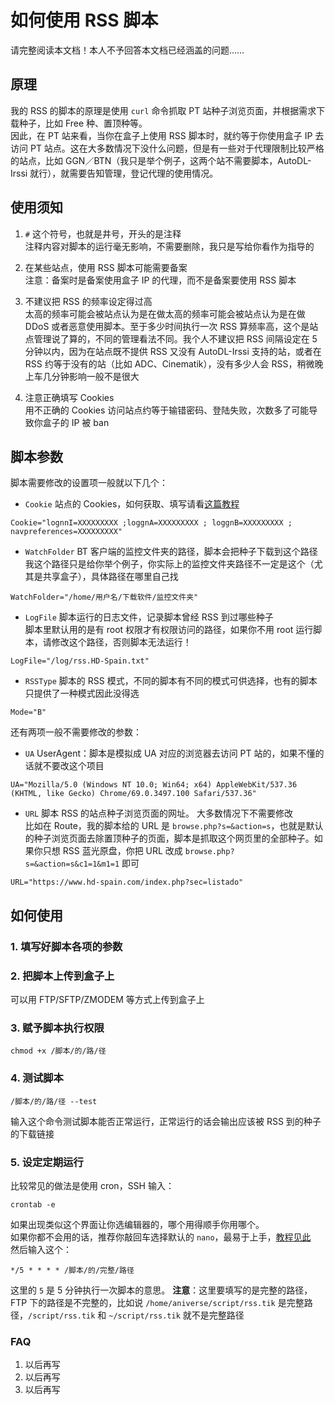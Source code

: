 # 如何使用 RSS 脚本

请完整阅读本文档！本人不予回答本文档已经涵盖的问题……  

## 原理

我的 RSS 的脚本的原理是使用 `curl` 命令抓取 PT 站种子浏览页面，并根据需求下载种子，比如 Free 种、置顶种等。  
因此，在 PT 站来看，当你在盒子上使用 RSS 脚本时，就约等于你使用盒子 IP 去访问 PT 站点。这在大多数情况下没什么问题，但是有一些对于代理限制比较严格的站点，比如 GGN／BTN（我只是举个例子，这两个站不需要脚本，AutoDL-Irssi 就行），就需要告知管理，登记代理的使用情况。  





## 使用须知

1. `#` 这个符号，也就是井号，开头的是注释  
注释内容对脚本的运行毫无影响，不需要删除，我只是写给你看作为指导的  

2. 在某些站点，使用 RSS 脚本可能需要备案  
注意：备案时是备案使用盒子 IP 的代理，而不是备案要使用 RSS 脚本  

3. 不建议把 RSS 的频率设定得过高  
太高的频率可能会被站点认为是在做太高的频率可能会被站点认为是在做 DDoS 或者恶意使用脚本。至于多少时间执行一次 RSS 算频率高，这个是站点管理说了算的，不同的管理看法不同。我个人不建议把 RSS 间隔设定在 5 分钟以内，因为在站点既不提供 RSS 又没有 AutoDL-Irssi 支持的站，或者在 RSS 约等于没有的站（比如 ADC、Cinematik），没有多少人会 RSS，稍微晚上车几分钟影响一般不是很大  

4. 注意正确填写 Cookies  
用不正确的 Cookies 访问站点约等于输错密码、登陆失败，次数多了可能导致你盒子的 IP 被 ban  





## 脚本参数

脚本需要修改的设置项一般就以下几个：

- `Cookie` 站点的 Cookies，如何获取、填写请看[这篇教程](https://github.com/Aniverse/WiKi/blob/master/How.to.use.RSS.md#2-获取-cookies)  
```
Cookie="lognnI=XXXXXXXXX ;loggnA=XXXXXXXXX ; loggnB=XXXXXXXXX ; navpreferences=XXXXXXXXX"
```

- `WatchFolder` BT 客户端的监控文件夹的路径，脚本会把种子下载到这个路径  
我这个路径只是给你举个例子，你实际上的监控文件夹路径不一定是这个（尤其是共享盒子），具体路径在哪里自己找
```
WatchFolder="/home/用户名/下载软件/监控文件夹"
```

- `LogFile` 脚本运行的日志文件，记录脚本曾经 RSS 到过哪些种子  
脚本里默认用的是有 root 权限才有权限访问的路径，如果你不用 root 运行脚本，请修改这个路径，否则脚本无法运行！  
```
LogFile="/log/rss.HD-Spain.txt"
```

- `RSSType` 脚本的 RSS 模式，不同的脚本有不同的模式可供选择，也有的脚本只提供了一种模式因此没得选  
```
Mode="B"
```

还有两项一般不需要修改的参数：

- `UA` UserAgent：脚本是模拟成 UA 对应的浏览器去访问 PT 站的，如果不懂的话就不要改这个项目  
```
UA="Mozilla/5.0 (Windows NT 10.0; Win64; x64) AppleWebKit/537.36 (KHTML, like Gecko) Chrome/69.0.3497.100 Safari/537.36"
```

- `URL` 脚本 RSS 的站点种子浏览页面的网址。 大多数情况下不需要修改  
比如在 Route，我的脚本给的 URL 是 `browse.php?s=&action=s`，也就是默认的种子浏览页面去除置顶种子的页面，脚本是抓取这个网页里的全部种子。如果你只想 RSS 蓝光原盘，你把 URL 改成 `browse.php?s=&action=s&c1=1&m1=1` 即可  
```
URL="https://www.hd-spain.com/index.php?sec=listado"
```




## 如何使用

### 1. 填写好脚本各项的参数

### 2. 把脚本上传到盒子上  
可以用 FTP/SFTP/ZMODEM 等方式上传到盒子上 

### 3. 赋予脚本执行权限
```
chmod +x /脚本/的/路/径
```

### 4. 测试脚本
```
/脚本/的/路/径 --test
```

输入这个命令测试脚本能否正常运行，正常运行的话会输出应该被 RSS 到的种子的下载链接


### 5. 设定定期运行

比较常见的做法是使用 cron，SSH 输入：

```
crontab -e
```

如果出现类似这个界面让你选编辑器的，哪个用得顺手你用哪个。  
如果你都不会用的话，推荐你敲回车选择默认的 `nano`，最易于上手，[教程见此](http://man.linuxde.net/nano)  
然后输入这个：  

```
*/5 * * * * /脚本/的/完整/路径
```

这里的 `5` 是 5 分钟执行一次脚本的意思。
**注意**：这里要填写的是完整的路径，FTP 下的路径是不完整的，比如说 `/home/aniverse/script/rss.tik` 是完整路径，`/script/rss.tik` 和 `~/script/rss.tik` 就不是完整路径  




### FAQ
1. 以后再写
2. 以后再写
3. 以后再写
